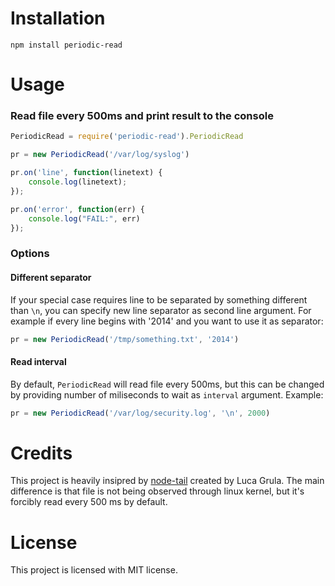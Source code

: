 # Installation
```
npm install periodic-read
```

# Usage

### Read file every 500ms and print result to the console
```JavaScript
PeriodicRead = require('periodic-read').PeriodicRead

pr = new PeriodicRead('/var/log/syslog')

pr.on('line', function(linetext) {
    console.log(linetext);
});

pr.on('error', function(err) {
    console.log("FAIL:", err)
});
```

### Options
#### Different separator
If your special case requires line to be separated by something different than `\n`, you can specify new line separator as second line argument. For example if every line begins with '2014' and you want to use it as separator:

```JavaScript
pr = new PeriodicRead('/tmp/something.txt', '2014')
``` 

#### Read interval
By default, `PeriodicRead` will read file every 500ms, but this can be changed by providing number of miliseconds to wait as `interval` argument. Example:

```JavaScript
pr = new PeriodicRead('/var/log/security.log', '\n', 2000)
```



# Credits
This project is heavily insipred by [node-tail](https://github.com/lucagrulla/node-tail) created by Luca Grula. The main difference is that file is not being observed through linux kernel, but it's forcibly read every 500 ms by default.

# License
This project is licensed with MIT license.